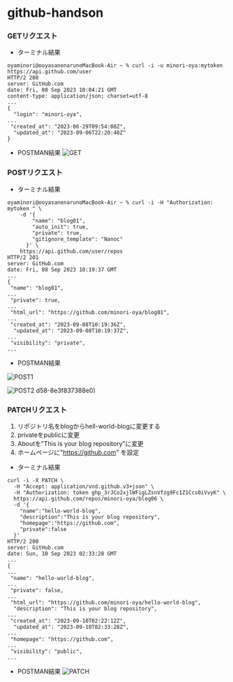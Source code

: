 # github-handson

### GETリクエスト

* ターミナル結果
```
oyaminori@ooyasanenarunoMacBook-Air ~ % curl -i -u minori-oya:mytoken https://api.github.com/user
HTTP/2 200 
server: GitHub.com
date: Fri, 08 Sep 2023 10:04:21 GMT
content-type: application/json; charset=utf-8
...
{
  "login": "minori-oya",
...
 "created_at": "2023-06-29T09:54:08Z",
  "updated_at": "2023-09-06T22:20:48Z"
}
```
* POSTMAN結果
![GET](https://github.com/minori-oya/hello-world-blog06/assets/138114043/45547336-ca75-4605-9e48-dadbd4c6ff44)

### POSTリクエスト
* ターミナル結果
```
oyaminori@ooyasanenarunoMacBook-Air ~ % curl -i -H "Authorization: mytoken " \
    -d '{
        "name": "blog01",
        "auto_init": true,
        "private": true,
        "gitignore_template": "Nanoc"
      }' \
    https://api.github.com/user/repos
HTTP/2 201 
server: GitHub.com
date: Fri, 08 Sep 2023 10:19:37 GMT
...
{
 "name": "blog01",
...
 "private": true,
...
 "html_url": "https://github.com/minori-oya/blog01",
...
 "created_at": "2023-09-08T10:19:36Z",
  "updated_at": "2023-09-08T10:19:37Z",
...
 "visibility": "private",
...
```
* POSTMAN結果

![POST1](https://github.com/minori-oya/hello-world-blog06/assets/138114043/ec1227ca-7882-4b13-a6bd-2fcf65d51d10)

![POST2](https://github.com/minori-oya/hello-world-blog06/assets/138114043/b3f247b5-9c67-4432-8e29-8d033a3f284a)
d58-8e3f837388e0)


### PATCHリクエスト
1. リポジトリ名をblogからhell-world-blogに変更する
1. privateをpublicに変更
1. Aboutを"This is your blog repository"に変更
1. ホームページに"https://github.com" を設定

* ターミナル結果
```
curl -i -X PATCH \
  -H "Accept: application/vnd.github.v3+json" \
  -H "Authorization: token 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" \
  https://api.github.com/repos/minori-oya/blog06 \
  -d '{
    "name":"hello-world-blog",
    "description":"This is your blog repository",
    "homepage":"https://github.com",
    "private":false
  }'
HTTP/2 200 
server: GitHub.com
date: Sun, 10 Sep 2023 02:33:28 GMT
...
{
...
 "name": "hello-world-blog",
...
 "private": false,
...
 "html_url": "https://github.com/minori-oya/hello-world-blog",
  "description": "This is your blog repository",
...
 "created_at": "2023-09-10T02:22:12Z",
  "updated_at": "2023-09-10T02:33:28Z",
...
 "homepage": "https://github.com",
...
 "visibility": "public",
...
```

* POSTMAN結果
![PATCH](https://github.com/minori-oya/hello-world-blog06/assets/138114043/f42a4654-0316-4f5c-8be7-d1971c612d3d)
